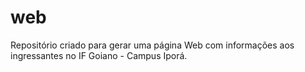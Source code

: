 # web

Repositório criado para gerar uma página Web com informações aos ingressantes no IF Goiano - Campus Iporá.

